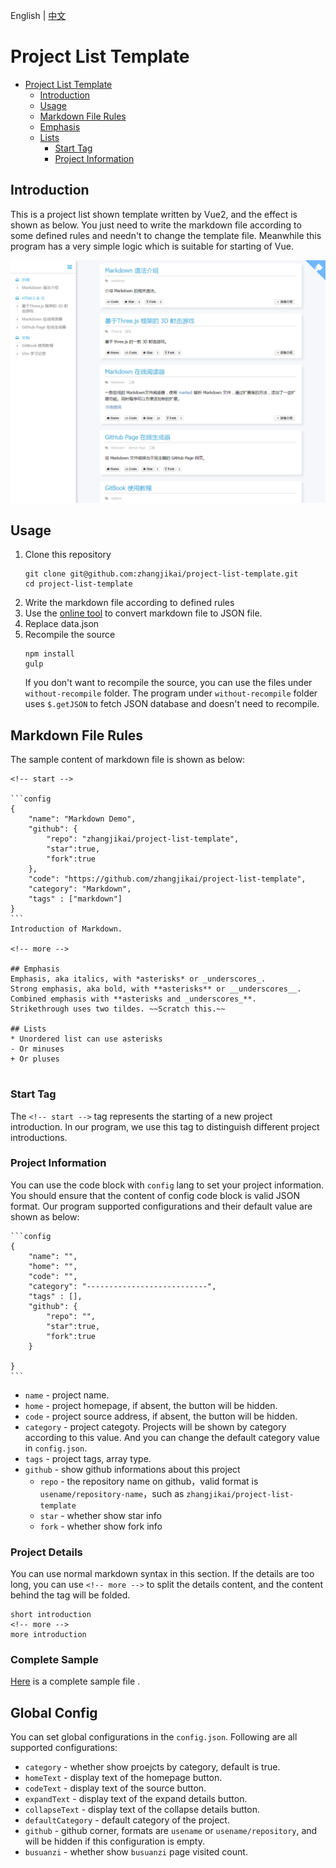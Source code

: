 English | [中文](README.md)
# Project List Template

<!-- toc -->

* [Project List Template](#project-list-template)
  * [Introduction](#introduction)
  * [Usage](#usage)
  * [Markdown File Rules](#markdown-file-rules)
  * [Emphasis](#emphasis)
  * [Lists](#lists)
    * [Start Tag](#start-tag)
    * [Project Information](#project-information)

<!-- tocstop -->

## Introduction
This is a project list shown template written by Vue2, and the effect is shown as below. You just need to write the markdown file according to some defined rules and needn't to change the template file. Meanwhile this program has a very simple logic which is suitable for starting of Vue.

<kbd>
<img src="screenshot/screenshot.png">
</kbd>

## Usage
1. Clone this repository
    ```
    git clone git@github.com:zhangjikai/project-list-template.git
    cd project-list-template
    ```
2. Write the markdown file according to defined rules
3. Use the [online tool](http://project.zhangjikai.com/generator/) to convert markdown file to JSON file.
4. Replace data.json
5. Recompile the source
    ```
    npm install
    gulp
    ```
    If you don't want to recompile the source, you can use the files under `without-recompile` folder. The program under `without-recompile` folder uses `$.getJSON` to fetch JSON database and doesn't need to recompile.

## Markdown File Rules
The sample content of markdown file is shown as below:
<pre lang="no-highlight"><code>&lt;!-- start -->

```config
{
    "name": "Markdown Demo",
    "github": {
        "repo": "zhangjikai/project-list-template",
        "star":true,
        "fork":true
    },
    "code": "https://github.com/zhangjikai/project-list-template",
    "category": "Markdown",
    "tags" : ["markdown"]
}
```
Introduction of Markdown.

&lt;!-- more -->

## Emphasis
Emphasis, aka italics, with *asterisks* or _underscores_.
Strong emphasis, aka bold, with **asterisks** or __underscores__.
Combined emphasis with **asterisks and _underscores_**.
Strikethrough uses two tildes. ~~Scratch this.~~

## Lists
* Unordered list can use asterisks
- Or minuses
+ Or pluses

</code></pre>

### Start Tag

 The `<!-- start -->` tag represents the starting of a new project introduction. In our program, we use this tag to distinguish different project introductions.

### Project Information
You can use the code block with `config` lang to set your project information. You should ensure that the content of config code block is valid JSON format. Our program supported configurations and their default value are shown as below:
<pre lang="no-highlight"><code>```config
{
    "name": "",
    "home": "",
    "code": "",
    "category": "---------------------------",
    "tags" : [],
    "github": {
        "repo": "",
        "star":true,
        "fork":true
    }

}
```
</code></pre>

* `name` - project name.
* `home` - project homepage, if absent, the button will be hidden.
* `code` - project source address, if absent, the button will be hidden.
* `category` - project categoty. Projects will be shown by category according to this value. And you can change the default category value in `config.json`.
* `tags` - project tags, array type.
* `github` - show github informations about this project
  * `repo` - the repository name on github，valid format is `usename/repository-name`，such as `zhangjikai/project-list-template`
  * `star` - whether show star info
  * `fork` - whether show fork info

### Project Details
You can use normal markdown syntax in this section. If the details are too long, you can use `<!-- more -->` to split the details content, and the content behind the tag will be folded.
```
short introduction
<!-- more -->
more introduction
```

### Complete Sample
[Here](demo/demo_en.md) is a complete sample file .

## Global Config
You can set global configurations in the `config.json`. Following are all supported configurations:
* `category` - whether show proejcts by category, default is true.
* `homeText` - display text of the homepage button.
* `codeText` - display text of the source button.
* `expandText` - display text of the expand details button.
* `collapseText` - display text of the collapse details button.
* `defaultCategory` - default category of the project.
* `github` - github corner, formats are `usename` or `usename/repository`, and will be hidden if this configuration is empty.
* `busuanzi` - whether show `busuanzi` page visited count.
